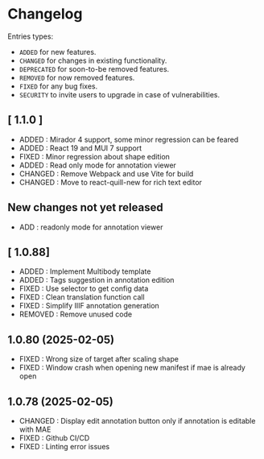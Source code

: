 # Changelog

Entries types:

- `ADDED` for new features.
- `CHANGED` for changes in existing functionality.
- `DEPRECATED` for soon-to-be removed features.
- `REMOVED` for now removed features.
- `FIXED` for any bug fixes.
- `SECURITY` to invite users to upgrade in case of vulnerabilities.

## [ 1.1.0 ]

- ADDED : Mirador 4 support, some minor regression can be feared
- ADDED : React 19 and MUI 7 support
- FIXED : Minor regression about shape edition
- ADDED : Read only mode for annotation viewer
- CHANGED : Remove Webpack and use Vite for build
- CHANGED : Move to react-quill-new for rich text editor

## New changes not yet released

- ADD : readonly mode for annotation viewer

## [ 1.0.88]

- ADDED : Implement Multibody template
- ADDED : Tags suggestion in annotation edition
- FIXED : Use selector to get config data
- FIXED : Clean translation function call
- FIXED : Simplify IIIF annotation generation
- REMOVED : Remove unused code

## 1.0.80 (2025-02-05)

- FIXED : Wrong size of target after scaling shape
- FIXED : Window crash when opening new manifest if mae is already open

## 1.0.78 (2025-02-05)

- CHANGED : Display edit annotation button only if annotation is editable with MAE
- FIXED : Github CI/CD
- FIXED : Linting error issues






